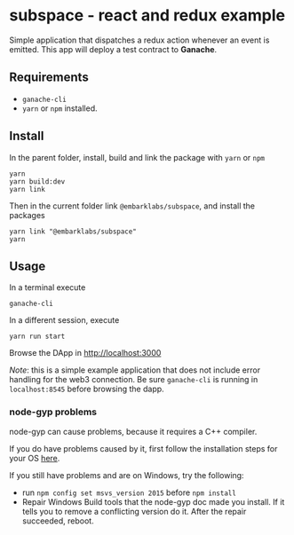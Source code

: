 subspace - react and redux example 
===
Simple application that dispatches a redux action whenever an event is emitted. This app will deploy a test contract to **Ganache**.

## Requirements
- `ganache-cli`
- `yarn` or `npm` installed.

## Install
In the parent folder, install, build and link the package with `yarn` or `npm`
```
yarn
yarn build:dev
yarn link
```
Then in the current folder link `@embarklabs/subspace`, and install the packages
```
yarn link "@embarklabs/subspace"
yarn
```

## Usage
In a terminal execute 
```
ganache-cli
```

In a different session, execute
```
yarn run start
```

Browse the DApp in [http://localhost:3000](http://localhost:3000)


*Note*: this is a simple example application that does not include error handling for the web3 connection. Be sure `ganache-cli` is running in `localhost:8545` before browsing the dapp.


### node-gyp problems
node-gyp can cause problems, because it requires a C++ compiler.

If you do have problems caused by it, first follow the installation steps for your OS [here](https://github.com/nodejs/node-gyp#installation).

If you still have problems and are on Windows, try the following:
- run `npm config set msvs_version 2015` before `npm install`
- Repair Windows Build tools that the node-gyp doc made you install. If it tells you to remove a conflicting version do it. After the repair succeeded, reboot.